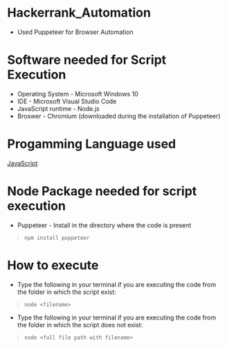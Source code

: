 # Hackerrank_Automation
- Used Puppeteer for Browser Automation

# Software needed for Script Execution
- Operating System - Microsoft Windows 10
- IDE - Microsoft Visual Studio Code
- JavaScript runtime - Node.js
- Broswer - Chromium (downloaded during the installation of Puppeteer) 

# Progamming Language used
[JavaScript ](https://www.w3schools.com/js/DEFAULT.asp)

# Node Package needed for script execution 
* Puppeteer - Install in the directory where the code is present
 > `npm install puppeteer`

# How to execute
- Type the following in your terminal if you are executing the code from the folder in which the script exist:
 > `node <filename>`
- Type the following in your terminal if you are executing the code from the folder in which the script does not exist:
 > `node <full file path with filename>`


